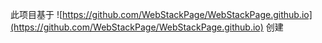 此项目基于 ![https://github.com/WebStackPage/WebStackPage.github.io](https://github.com/WebStackPage/WebStackPage.github.io) 创建

